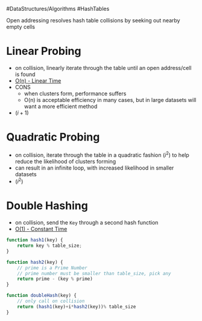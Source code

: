#DataStructures/Algorithms #HashTables 

Open addressing resolves hash table collisions by seeking out nearby empty cells

# Linear Probing
- on collision, linearly iterate through the table until an open address/cell is found
- [O(n) - Linear Time](Time%20Complexity%20-%20Big%20O%20Notation.md#O%20n%20-%20Linear%20Time)
- CONS
	- when clusters form, performance suffers
	- O(n) is acceptable efficiency in many cases, but in large datasets will want a more efficient method
- $(i+1)$
# Quadratic Probing
- on collision, iterate through the table in a quadratic fashion $(i^2)$ to help reduce the likelihood of clusters forming
- can result in an infinite loop, with increased likelihood in smaller datasets
- $(i^2)$

# Double Hashing
- on collision, send the `Key` through a second hash function
- [O(1) - Constant Time](Time%20Complexity%20-%20Big%20O%20Notation.md#O%201%20-%20Constant%20Time)
```javascript
function hash1(key) {
	return key % table_size;
}

function hash2(key) {
	// prime is a Prime Number
	// prime number must be smaller than table_size, pick any
	return prime - (key % prime)
}

function doubleHash(key) {
	// only call on collision
	return (hash1(key)+i*hash2(key))% table_size
}
```